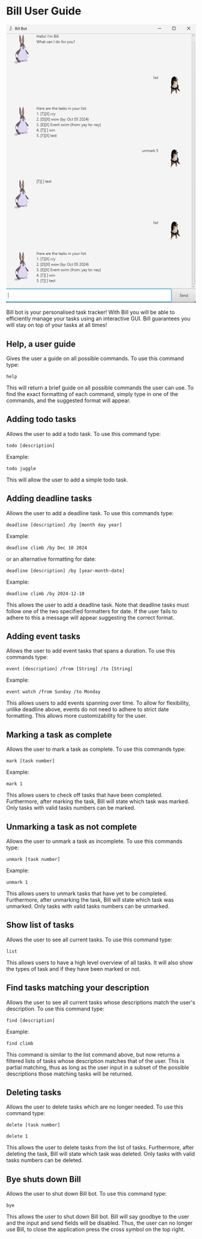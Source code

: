 # Bill User Guide

![Ui.png](Ui.png)

Bill bot is your personalised task tracker! 
With Bill you will be able to efficiently manage your tasks using an interactive GUI.
Bill guarantees you will stay on top of your tasks at all times! 


## Help, a user guide

Gives the user a guide on all possible commands. To use this command type:
```
help
```

This will return a brief guide on all possible commands the user can use. To find the exact formatting 
of each command, simply type in one of the commands, and the suggested format will appear. 


## Adding todo tasks
Allows the user to add a todo task. To use this command type:

```
todo [description]
```
Example:
```
todo juggle
```

This will allow the user to add a simple todo task. 


## Adding deadline tasks
Allows the user to add a deadline task. To use this commands type:
```
deadline [description] /by [month day year] 
```
Example:
```
deadline climb /by Dec 10 2024
```

or an alternative formatting for date: 
```
deadline [description] /by [year-month-date]
```
Example:
```
deadline climb /by 2024-12-10
```
This allows the user to add a deadline task. Note that deadline tasks must follow one of the 
two specified formatters for date. If the user fails to adhere to this a message will appear suggesting
the correct format. 


## Adding event tasks
Allows the user to add event tasks that spans a duration. To use this commands type:
```
event [description] /from [String] /to [String]
```
Example:
```
event watch /from Sunday /to Monday
```
This allows users to add events spanning over time. To allow for flexibility, unlike deadline above, events
do not need to adhere to strict date formatting. This allows more customizability for the user. 


## Marking a task as complete 
Allows the user to mark a task as complete. To use this commands type:
```
mark [task number]
```
Example:
```
mark 1
```

This allows users to check off tasks that have been completed. Furthermore, after marking the task, 
Bill will state which task was marked. Only tasks with valid tasks numbers can be marked. 


## Unmarking a task as not complete
Allows the user to unmark a task as incomplete. To use this commands type:
```
unmark [task number]
```
Example:
```
unmark 1
```

This allows users to unmark tasks that have yet to be completed. Furthermore, after unmarking the task,
Bill will state which task was unmarked. Only tasks with valid tasks numbers can be unmarked.


## Show list of tasks
Allows the user to see all current tasks. To use this command type: 
```
list
```
This allows users to have a high level overview of all tasks. It will also show the types of task and
if they have been marked or not. 

## Find tasks matching your description 
Allows the user to see all current tasks whose descriptions match the user's description. To use this command type:
```
find [description] 
```
Example:
```
find climb
```
This command is similar to the list command above, but now returns a filtered lists of tasks whose description 
matches that of the user. This is partial matching, thus as long as the user input in a subset of the possible 
descriptions those matching tasks will be returned. 


## Deleting tasks
Allows the user to delete tasks which are no longer needed. To use this command type:
```
delete [task number]
```
```
delete 1
```
This allows the user to delete tasks from the list of tasks. Furthermore, after deleting the task, 
Bill will state which task was deleted. Only tasks with valid tasks numbers can be deleted.


## Bye shuts down Bill
Allows the user to shut down Bill bot. To use this command type:
```
bye
```

This allows the user to shut down Bill bot. Bill will say goodbye to the user and the input and send 
fields will be disabled. Thus, the user can no longer use Bill, to close the application press the cross symbol 
on the top right. 